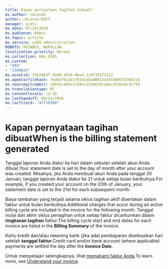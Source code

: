 ```yaml
---
title: Kapan pernyataan tagihan dibuat?
ms.author: cmcatee
author: cmcatee-MSFT
manager: scotv
ms.date: 07/24/2020
ms.audience: Admin
ms.topic: article
ms.service: o365-administration
ROBOTS: NOINDEX, NOFOLLOW
localization_priority: Normal
ms.collection: Adm_O365
ms.custom:
- "494"
- "1500024"
ms.assetid: fdbd403f-49d0-4934-9bed-1c67335f2522
ms.openlocfilehash: 7ed64f01d3376541eba80013ae354005f2366214
ms.sourcegitcommit: c6692ce0fa1358ec3529e59ca0ecdfdea4cdc759
ms.translationtype: MT
ms.contentlocale: id-ID
ms.lasthandoff: 09/14/2020
ms.locfileid: "47719200"
---
```

# <a name="when-is-the-billing-statement-generated"></a><span data-ttu-id="28f93-102">Kapan pernyataan tagihan dibuat</span><span class="sxs-lookup"><span data-stu-id="28f93-102">When is the billing statement generated</span></span>

<span data-ttu-id="28f93-103">Tanggal laporan Anda diatur ke hari dalam sebulan setelah akun Anda dibuat.</span><span class="sxs-lookup"><span data-stu-id="28f93-103">Your statement date is set to the day of month after your account was created.</span></span> <span data-ttu-id="28f93-104">Misalnya, jika Anda membuat akun Anda pada tanggal 20 Januari, tanggal laporan Anda diatur ke 21 untuk setiap bulan berikutnya.</span><span class="sxs-lookup"><span data-stu-id="28f93-104">For example, if you created your account on the 20th of January, your statement date is set to the 21st for each subsequent month.</span></span>

<span data-ttu-id="28f93-105">Biaya tambahan yang terjadi selama siklus tagihan aktif disertakan dalam faktur untuk bulan berikutnya.</span><span class="sxs-lookup"><span data-stu-id="28f93-105">Additional charges that occur during an active billing cycle are included in the invoice for the following month.</span></span> <span data-ttu-id="28f93-106">Tanggal mulai dan akhir siklus penagihan untuk setiap faktur dicantumkan dalam **ringkasan tagihan** faktur.</span><span class="sxs-lookup"><span data-stu-id="28f93-106">The billing cycle start and end dates for each invoice are listed in the **Billing Summary** of the invoice.</span></span>

<span data-ttu-id="28f93-107">Kartu kredit dan/atau rekening bank (jika ada) pembayaran diselesaikan hari setelah **tanggal faktur**.</span><span class="sxs-lookup"><span data-stu-id="28f93-107">Credit card and/or bank account (where applicable) payments are settled the day after the **Invoice Date**.</span></span>
  
<span data-ttu-id="28f93-108">Untuk mempelajari selengkapnya, lihat [memahami faktur Anda](https://docs.microsoft.com/microsoft-365/commerce/billing-and-payments/understand-your-invoice2).</span><span class="sxs-lookup"><span data-stu-id="28f93-108">To learn more, see [Understand your invoice](https://docs.microsoft.com/microsoft-365/commerce/billing-and-payments/understand-your-invoice2).</span></span>